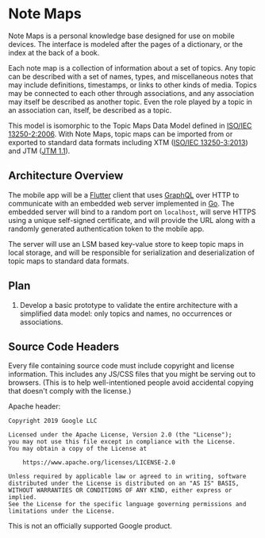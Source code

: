 # Note Maps

Note Maps is a personal knowledge base designed for use on mobile devices. The
interface is modeled after the pages of a dictionary, or the index at the back
of a book.

Each note map is a collection of information about a set of topics. Any topic
can be described with a set of names, types, and miscellaneous notes that may
include definitions, timestamps, or links to other kinds of media. Topics may be
connected to each other through associations, and any association may itself be
described as another topic. Even the role played by a topic in an association
can, itself, be described as a topic.

This model is isomorphic to the Topic Maps Data Model defined in
[ISO/IEC 13250-2:2006][]. With Note Maps, topic maps can be imported from or
exported to standard data formats including XTM ([ISO/IEC 13250-3:2013][]) and
JTM ([JTM 1.1][]).

[ISO/IEC 13250-2:2006]: https://www.iso.org/standard/40017.html
[ISO/IEC 13250-3:2013]: https://www.iso.org/standard/59303.html
[JTM 1.1]: http://cerny-online.com/jtm/1.1/

## Architecture Overview

The mobile app will be a [Flutter][] client that uses [GraphQL][] over HTTP to
communicate with an embedded web server implemented in [Go][]. The embedded
server will bind to a random port on `localhost`, will serve HTTPS using a
unique self-signed certificate, and will provide the URL along with a randomly
generated authentication token to the mobile app.

The server will use an LSM based key-value store to keep topic maps in local
storage, and will be responsible for serialization and deserialization of topic
maps to standard data formats.

[Flutter]: https://flutter.dev
[Go]: https://golang.org
[GraphQL]: https://graphql.org

## Plan

1.  Develop a basic prototype to validate the entire architecture with a
    simplified data model: only topics and names, no occurrences or
    associations.

## Source Code Headers

Every file containing source code must include copyright and license
information. This includes any JS/CSS files that you might be serving out to
browsers. (This is to help well-intentioned people avoid accidental copying that
doesn't comply with the license.)

Apache header:

    Copyright 2019 Google LLC

    Licensed under the Apache License, Version 2.0 (the "License");
    you may not use this file except in compliance with the License.
    You may obtain a copy of the License at

        https://www.apache.org/licenses/LICENSE-2.0

    Unless required by applicable law or agreed to in writing, software
    distributed under the License is distributed on an "AS IS" BASIS,
    WITHOUT WARRANTIES OR CONDITIONS OF ANY KIND, either express or implied.
    See the License for the specific language governing permissions and
    limitations under the License.

This is not an officially supported Google product.
